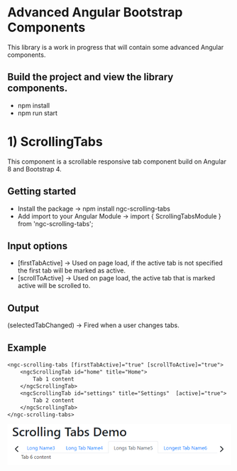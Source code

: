 # Advanced Angular Bootstrap Components

This library is a work in progress that will contain some advanced Angular components.

## Build the project and view the library components.
- npm install
- npm run start


# 1) ScrollingTabs
This component is a scrollable responsive tab component build on Angular 8 and Bootstrap 4.

## Getting started
- Install the package -> npm install ngc-scrolling-tabs
- Add import to your Angular Module -> import { ScrollingTabsModule } from 'ngc-scrolling-tabs';

## Input options
- [firstTabActive] -> Used on page load, if the active tab is not specified the first tab will be marked as active.
- [scrollToActive] -> Used on page load, the active tab that is marked active will be scrolled to.

## Output
(selectedTabChanged) -> Fired when a user changes tabs.

## Example
```shell
<ngc-scrolling-tabs [firstTabActive]="true" [scrollToActive]="true">
    <ngcScrollingTab id="home" title="Home">
        Tab 1 content
    </ngcScrollingTab>
    <ngcScrollingTab id="settings" title="Settings"  [active]="true">
        Tab 2 content
    </ngcScrollingTab>
</ngc-scrolling-tabs>
```

![Scrolling Tabs - Light Theme](https://raw.githubusercontent.com/jeff-nelson-78954/advanced-angular-bootstrap-components/master/assets/scrollingtabs_light.png)